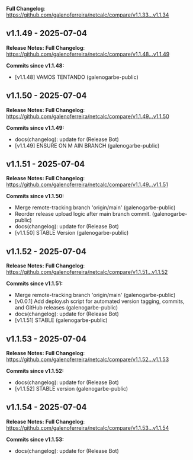 **Full Changelog**: https://github.com/galenoferreira/netcalc/compare/v1.1.33...v1.1.34
## v1.1.49 - 2025-07-04

**Release Notes:**
  **Full Changelog**: https://github.com/galenoferreira/netcalc/compare/v1.1.48...v1.1.49

**Commits since v1.1.48:**
- [v1.1.48] VAMOS TENTANDO (galenogarbe-public)
## v1.1.50 - 2025-07-04

**Release Notes:**
  **Full Changelog**: https://github.com/galenoferreira/netcalc/compare/v1.1.49...v1.1.50

**Commits since v1.1.49:**
- docs(changelog): update for (Release Bot)
- [v1.1.49] ENSURE ON M AIN BRANCH (galenogarbe-public)
## v1.1.51 - 2025-07-04

**Release Notes:**
  **Full Changelog**: https://github.com/galenoferreira/netcalc/compare/v1.1.49...v1.1.51

**Commits since v1.1.50:**
- Merge remote-tracking branch 'origin/main' (galenogarbe-public)
- Reorder release upload logic after main branch commit. (galenogarbe-public)
- docs(changelog): update for (Release Bot)
- [v1.1.50] STABLE Version (galenogarbe-public)
## v1.1.52 - 2025-07-04

**Release Notes:**
  **Full Changelog**: https://github.com/galenoferreira/netcalc/compare/v1.1.51...v1.1.52

**Commits since v1.1.51:**
- Merge remote-tracking branch 'origin/main' (galenogarbe-public)
- [v0.0.1] Add deploy.sh script for automated version tagging, commits, and GitHub releases (galenogarbe-public)
- docs(changelog): update for (Release Bot)
- [v1.1.51] STABLE (galenogarbe-public)
## v1.1.53 - 2025-07-04

**Release Notes:**
  **Full Changelog**: https://github.com/galenoferreira/netcalc/compare/v1.1.52...v1.1.53

**Commits since v1.1.52:**
- docs(changelog): update for (Release Bot)
- [v1.1.52] STABLE version (galenogarbe-public)
## v1.1.54 - 2025-07-04

**Release Notes:**
  **Full Changelog**: https://github.com/galenoferreira/netcalc/compare/v1.1.53...v1.1.54

**Commits since v1.1.53:**
- docs(changelog): update for (Release Bot)
